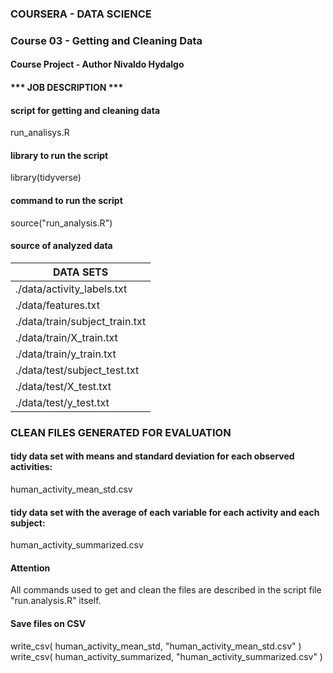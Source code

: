 ### COURSERA - DATA SCIENCE
### Course 03 - Getting and Cleaning Data
#### Course Project - Author Nivaldo Hydalgo

#### *** JOB DESCRIPTION ***


#### script for getting and cleaning data
run_analisys.R


#### library to run the script
library(tidyverse)


#### command to run the script
source("run_analysis.R")


#### source of analyzed data
| DATA SETS |
| --- |
| ./data/activity_labels.txt |
| ./data/features.txt |
| ./data/train/subject_train.txt |
| ./data/train/X_train.txt |
| ./data/train/y_train.txt |
| ./data/test/subject_test.txt |
| ./data/test/X_test.txt |
| ./data/test/y_test.txt |


### CLEAN FILES GENERATED FOR EVALUATION


#### tidy data set with means and standard deviation for each observed activities:
human_activity_mean_std.csv


#### tidy data set with the average of each variable for each activity and each subject: 
human_activity_summarized.csv


#### **Attention**  
All commands used to get and clean the files are described in the script file "run.analysis.R" itself.


#### Save files on CSV  
write_csv( human_activity_mean_std, "human_activity_mean_std.csv" )
write_csv( human_activity_summarized, "human_activity_summarized.csv" )

